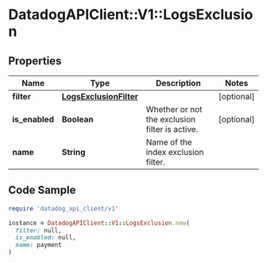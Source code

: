 # DatadogAPIClient::V1::LogsExclusion

## Properties

| Name | Type | Description | Notes |
| ---- | ---- | ----------- | ----- |
| **filter** | [**LogsExclusionFilter**](LogsExclusionFilter.md) |  | [optional] |
| **is_enabled** | **Boolean** | Whether or not the exclusion filter is active. | [optional] |
| **name** | **String** | Name of the index exclusion filter. |  |

## Code Sample

```ruby
require 'datadog_api_client/v1'

instance = DatadogAPIClient::V1::LogsExclusion.new(
  filter: null,
  is_enabled: null,
  name: payment
)
```

